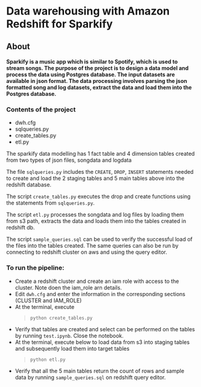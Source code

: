 # Data warehousing with Amazon Redshift for Sparkify

## About
#### Sparkify is a music app which is similar to Spotify, which is used to stream songs. The purpose of the project is to design a data model and process the data using Postgres database. The input datasets are available in json format. The data processing involves parsing the json formatted song and log datasets, extract the data and load them into the Postgres database.

### Contents of the project
- dwh.cfg
- sqlqueries.py
- create_tables.py
- etl.py


The sparkify data modelling has 1 fact table and 4 dimension tables created from two types of json files, songdata and logdata

The file `sqlqueries.py` includes the `CREATE`, `DROP`, `INSERT` statements needed to create and load the 2 staging tables and 5 main tables above into the redshift database.

The script `create_tables.py` executes the drop and create functions using the statements from `sqlqueries.py`.

The script `etl.py` processes the songdata and log files by loading them from s3 path, extracts the data and loads them into the tables created in redshift db.

The script `sample_queries.sql` can be used to verify the successful load of the files into the tables created. The same queries can also be run by connecting to redshift cluster on aws and using the query editor.

### To run the pipeline:
* Create a redshift cluster and create an iam role with access to the cluster. Note doen the iam_role arn details.
* Edit ```dwh.cfg``` and enter the information in the corresponding sections (CLUSTER and IAM_ROLE)  
* At the terminal, execute 
    > `python create_tables.py`
* Verify that tables are created and select can be performed on the tables by running `test.ipynb`. Close the notebook.
* At the terminal, execute below to load data from s3 into staging tables and subsequently load them into target tables
    > `python etl.py`
* Verify that all the 5 main tables return the count of rows and sample data by running `sample_queries.sql` on redshift query editor.
